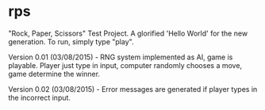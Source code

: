 # rps
"Rock, Paper, Scissors" Test Project. A glorified 'Hello World' for the new generation. To run, simply type "play".

Version 0.01 (03/08/2015) - RNG system implemented as AI, game is playable. Player just type in input, computer randomly chooses a move, game determine the winner.

Version 0.02 (03/08/2015) - Error messages are generated if player types in the incorrect input.
